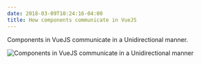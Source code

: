 ```yaml
---
date: 2018-03-09T10:24:16-04:00
title: How components communicate in VueJS
---
```

Components in VueJS communicate in a Unidirectional manner.  

<img src="/images/component-communication.jpg" alt="Components in VueJS communicate in a Unidirectional manner" />
